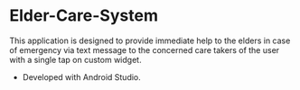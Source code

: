 # Elder-Care-System
This application is designed to provide immediate help to the elders in case of emergency via text message to the concerned care takers of the user with a single tap on custom widget.
 - Developed with Android Studio.
